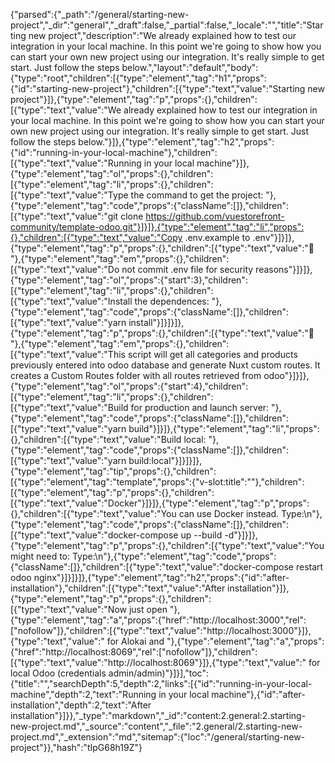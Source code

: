 {"parsed":{"_path":"/general/starting-new-project","_dir":"general","_draft":false,"_partial":false,"_locale":"","title":"Starting new project","description":"We already explained how to test our integration in your local machine. In this point we're going to show how you can start your own new project using our integration. It's really simple to get start. Just follow the steps below.","layout":"default","body":{"type":"root","children":[{"type":"element","tag":"h1","props":{"id":"starting-new-project"},"children":[{"type":"text","value":"Starting new project"}]},{"type":"element","tag":"p","props":{},"children":[{"type":"text","value":"We already explained how to test our integration in your local machine. In this point we're going to show how you can start your own new project using our integration. It's really simple to get start. Just follow the steps below."}]},{"type":"element","tag":"h2","props":{"id":"running-in-your-local-machine"},"children":[{"type":"text","value":"Running in your local machine"}]},{"type":"element","tag":"ol","props":{},"children":[{"type":"element","tag":"li","props":{},"children":[{"type":"text","value":"Type the command to get the project: "},{"type":"element","tag":"code","props":{"className":[]},"children":[{"type":"text","value":"git clone https://github.com/vuestorefront-community/template-odoo.git"}]}]},{"type":"element","tag":"li","props":{},"children":[{"type":"text","value":"Copy .env.example to .env"}]}]},{"type":"element","tag":"p","props":{},"children":[{"type":"text","value":"🚩 "},{"type":"element","tag":"em","props":{},"children":[{"type":"text","value":"Do not commit .env file for security reasons"}]}]},{"type":"element","tag":"ol","props":{"start":3},"children":[{"type":"element","tag":"li","props":{},"children":[{"type":"text","value":"Install the dependences: "},{"type":"element","tag":"code","props":{"className":[]},"children":[{"type":"text","value":"yarn install"}]}]}]},{"type":"element","tag":"p","props":{},"children":[{"type":"text","value":"🎯 "},{"type":"element","tag":"em","props":{},"children":[{"type":"text","value":"This script will get all categories and products previously entered into odoo database and generate Nuxt custom routes. It creates a Custom Routes folder with all routes retrieved from odoo"}]}]},{"type":"element","tag":"ol","props":{"start":4},"children":[{"type":"element","tag":"li","props":{},"children":[{"type":"text","value":"Build for production and launch server: "},{"type":"element","tag":"code","props":{"className":[]},"children":[{"type":"text","value":"yarn build"}]}]},{"type":"element","tag":"li","props":{},"children":[{"type":"text","value":"Build local: "},{"type":"element","tag":"code","props":{"className":[]},"children":[{"type":"text","value":"yarn build:local"}]}]}]},{"type":"element","tag":"tip","props":{},"children":[{"type":"element","tag":"template","props":{"v-slot:title":""},"children":[{"type":"element","tag":"p","props":{},"children":[{"type":"text","value":"Docker"}]}]},{"type":"element","tag":"p","props":{},"children":[{"type":"text","value":"You can use Docker instead. Type:\n"},{"type":"element","tag":"code","props":{"className":[]},"children":[{"type":"text","value":"docker-compose up --build -d"}]}]},{"type":"element","tag":"p","props":{},"children":[{"type":"text","value":"You might need to: Type:\n"},{"type":"element","tag":"code","props":{"className":[]},"children":[{"type":"text","value":"docker-compose restart odoo nginx"}]}]}]},{"type":"element","tag":"h2","props":{"id":"after-installation"},"children":[{"type":"text","value":"After installation"}]},{"type":"element","tag":"p","props":{},"children":[{"type":"text","value":"Now just open "},{"type":"element","tag":"a","props":{"href":"http://localhost:3000","rel":["nofollow"]},"children":[{"type":"text","value":"http://localhost:3000"}]},{"type":"text","value":" for Alokai and "},{"type":"element","tag":"a","props":{"href":"http://localhost:8069","rel":["nofollow"]},"children":[{"type":"text","value":"http://localhost:8069"}]},{"type":"text","value":" for local Odoo (credentials admin/admin)"}]}],"toc":{"title":"","searchDepth":5,"depth":2,"links":[{"id":"running-in-your-local-machine","depth":2,"text":"Running in your local machine"},{"id":"after-installation","depth":2,"text":"After installation"}]}},"_type":"markdown","_id":"content:2.general:2.starting-new-project.md","_source":"content","_file":"2.general/2.starting-new-project.md","_extension":"md","sitemap":{"loc":"/general/starting-new-project"}},"hash":"tIpG68h19Z"}